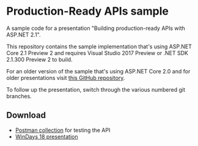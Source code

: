 # Production-Ready APIs sample

A sample code for a presentation "Building production-ready APIs with ASP.NET 2.1".

This repository contains the sample implementation that's using ASP.NET Core 2.1 Preview 2 and requires Visual Studio 2017 Preview or .NET SDK 2.1.300 Preview 2 to build. 

For an older version of the sample that's using ASP.NET Core 2.0 and for older presentations visit [this GitHub repository](https://github.com/miroslavpopovic/production-ready-apis-sample).

To follow up the presentation, switch through the various numbered git branches.

## Download

- [Postman collection](board-games-api-postman-collection.json) for testing the API
- [WinDays 18 presentation](windays-2018-production-ready-apis.pptx)
